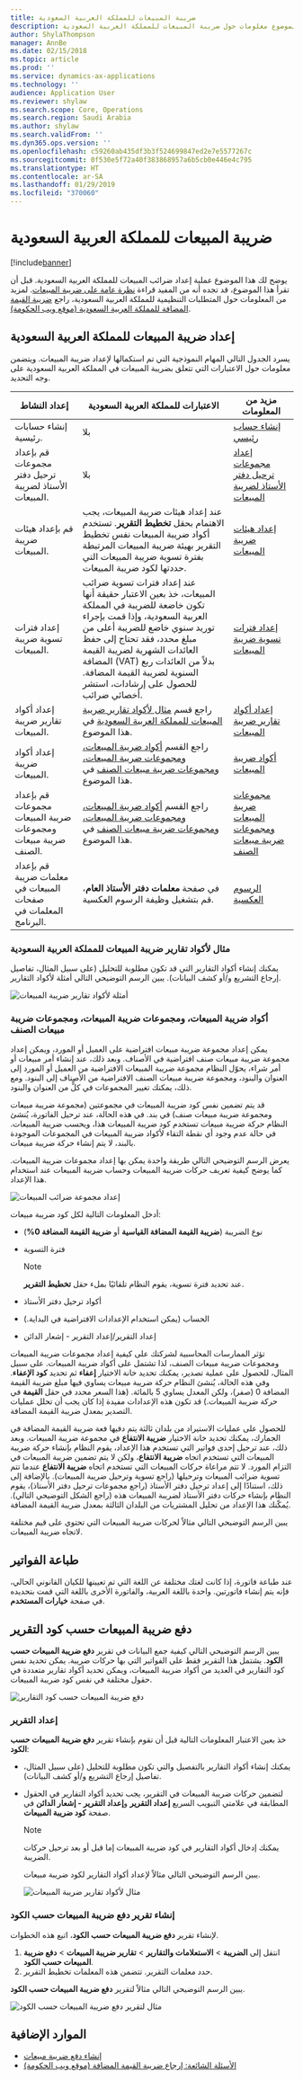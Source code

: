 ```yaml
---
title: ضريبة المبيعات للمملكة العربية السعودية
description: يوفر هذا الموضوع معلومات حول ضريبة المبيعات للمملكة العربية السعودية.
author: ShylaThompson
manager: AnnBe
ms.date: 02/15/2018
ms.topic: article
ms.prod: ''
ms.service: dynamics-ax-applications
ms.technology: ''
audience: Application User
ms.reviewer: shylaw
ms.search.scope: Core, Operations
ms.search.region: Saudi Arabia
ms.author: shylaw
ms.search.validFrom: ''
ms.dyn365.ops.version: ''
ms.openlocfilehash: c59260ab435df3b3f524699847ed2e7e5577267c
ms.sourcegitcommit: 0f530e5f72a40f383868957a6b5cb0e446e4c795
ms.translationtype: HT
ms.contentlocale: ar-SA
ms.lasthandoff: 01/29/2019
ms.locfileid: "370060"
---
```

# <a name="sales-tax-for-saudi-arabia"></a>ضريبة المبيعات للمملكة العربية السعودية

[!include[banner](../includes/banner.md)]

يوضح لك هذا الموضوع عملية إعداد ضرائب المبيعات للمملكة العربية السعودية. قبل أن تقرأ هذا الموضوع، قد تجده أنه من المفيد قراءة [نظرة عامة على ضريبة المبيعات](../general-ledger/indirect-taxes-overview.md). لمزيد من المعلومات حول المتطلبات التنظيمية للمملكة العربية السعودية، راجع [ضريبة القيمة المضافة للمملكة العربية السعودية (موقع ويب الحكومة)](https://www.vat.gov.sa/).

## <a name="setting-up-sales-tax-for-saudi-arabia"></a>إعداد ضريبة المبيعات للمملكة العربية السعودية

يسرد الجدول التالي المهام النموذجية التي تم استكمالها لإعداد ضريبة المبيعات. ويتضمن معلومات حول الاعتبارات التي تتعلق بضريبة المبيعات في المملكة العربية السعودية على وجه التحديد.

| إعداد النشاط                                                 | الاعتبارات للمملكة العربية السعودية | مزيد من المعلومات |
|----------------------------------------------------------------|---------------------------------|------------------|
| إنشاء حسابات رئيسية.                                          | بلا | [إنشاء حساب رئيسي](../general-ledger/tasks/create-main-account.md) |
| قم بإعداد مجموعات ترحيل دفتر الأستاذ لضريبة المبيعات.                    | بلا | [إعداد مجموعات ترحيل دفتر الأستاذ لضريبة المبيعات](../general-ledger/tasks/set-up-ledger-posting-groups-sales-tax.md) |
| قم بإعداد هيئات ضريبة المبيعات.                                  | عند إعداد هيئات ضريبة المبيعات، يجب الاهتمام بحقل **تخطيط التقرير**. تستخدم أكواد ضريبة المبيعات نفس تخطيط التقرير بهيئة ضريبة المبيعات المرتبطة بفترة تسوية ضريبة المبيعات التي حددتها لكود ضريبة المبيعات. | [إعداد هيئات ضريبة المبيعات](../general-ledger/tasks/set-up-sales-tax-authorities.md) |
| إعداد فترات تسوية ضريبة المبيعات.                           | عند إعداد فترات تسوية ضرائب المبيعات، خذ بعين الاعتبار حقيقة أنها تكون خاضعة للضريبة في المملكة العربية السعودية، وإذا قمت بإجراء توريد سنوي خاضع للضريبة أعلى من مبلغ محدد، فقد تحتاج إلى حفظ العائدات الشهرية لضريبة القيمة المضافة (VAT) بدلاً من العائدات ربع السنوية لضريبة القيمة المضافة. للحصول على إرشادات، استشر أخصائي ضرائب. | [إعداد فترات تسوية ضريبة المبيعات](../general-ledger/tasks/set-up-sales-tax-settlement-periods.md) |
| إعداد أكواد تقارير ضريبة المبيعات.                              | راجع قسم [مثال لأكواد تقارير ضريبة المبيعات للمملكة العربية السعودية](#sales-tax-reporting-codes-example-for-saudi-arabia) في هذا الموضوع. | [إعداد أكواد تقارير ضريبة المبيعات](../general-ledger/tasks/set-up-sales-tax-reporting-codes.md) |
| إعداد أكواد ضريبة المبيعات.                                        | راجع القسم [أكواد ضريبة المبيعات، ومجموعات ضريبة المبيعات، ومجموعات ضريبة مبيعات الصنف‬](#sales-tax-codes-sales-tax-groups-and-item-sales-tax-groups) في هذا الموضوع. | [أكواد ضريبة المبيعات](../general-ledger/tasks/set-up-sales-tax-codes.md) |
| قم بإعداد مجموعات ضريبة المبيعات ومجموعات ضريبة مبيعات الصنف.             | راجع القسم [أكواد ضريبة المبيعات، ومجموعات ضريبة المبيعات، ومجموعات ضريبة مبيعات الصنف‬](#sales-tax-codes-sales-tax-groups-and-item-sales-tax-groups) في هذا الموضوع. | [مجموعات ضريبة المبيعات ومجموعات ضريبة مبيعات الصنف](../general-ledger/tasks/set-up-sales-tax-groups-item-sales-tax-groups.md) |
| قم بإعداد معلمات ضريبة المبيعات في صفحات المعلمات في البرنامج. | في صفحة **معلمات دفتر الأستاذ العام**، قم بتشغيل وظيفة الرسوم العكسية. | [الرسوم العكسية](emea-reverse-charge.md) |

### <a name="sales-tax-reporting-codes-example-for-saudi-arabia"></a>مثال لأكواد تقارير ضريبة المبيعات للمملكة العربية السعودية

يمكنك إنشاء أكواد التقارير التي قد تكون مطلوبة للتحليل (على سبيل المثال، تفاصيل إرجاع التشريع و/أو كشف البيانات). يبين الرسم التوضيحي التالي أمثلة لأكواد التقارير.

![أمثلة لأكواد تقارير ضريبة المبيعات](media/apac-sau-sales-tax-reporting-codes.png)

### <a name="sales-tax-codes-sales-tax-groups-and-item-sales-tax-groups"></a>أكواد ضريبة المبيعات، ومجموعات ضريبة المبيعات، ومجموعات ضريبة مبيعات الصنف

يمكن إعداد مجموعة ضريبة مبيعات افتراضية على العميل أو المورد، ويمكن إعداد مجموعة ضريبة مبيعات صنف افتراضية في الأصناف. وبعد ذلك، عند إنشاء أمر مبيعات أو أمر شراء، يحوّل النظام مجموعة ضريبة المبيعات الافتراضية من العميل أو المورد إلى العنوان والبنود، ومجموعة ضريبة مبيعات الصنف الافتراضية من الأصناف إلى البنود. ومع ذلك، يمكنك تغيير المجموعات في كلٍّ من العنوان والبنود.

قد يتم تضمين نفس كود ضريبة المبيعات في مجموعتين (مجموعة ضريبة مبيعات ومجموعة ضريبة مبيعات صنف) في بند. في هذه الحالة، عند ترحيل الفاتورة، يُنشئ النظام حركة ضريبة مبيعات تستخدم كود ضريبة المبيعات هذا، ويحسب ضريبة المبيعات. في حالة عدم وجود أي نقطة التقاء لأكواد ضريبة المبيعات في المجموعات الموجودة بالبند، لا يتم إنشاء حركة ضريبة مبيعات.

يعرض الرسم التوضيحي التالي طريقة واحدة يمكن بها إعداد مجموعات ضريبة المبيعات. كما يوضح كيفية تعريف حركات ضريبة المبيعات وحساب ضريبة المبيعات عند استخدام هذا الإعداد.

![إعداد مجموعة ضرائب المبيعات](media/apac-sau-sales-tax-groups-diagram.png)

أدخل المعلومات التالية لكل كود ضريبة مبيعات:

- نوع الضريبة (**ضريبة القيمة المضافة القياسية** أو **ضريبة القيمة المضافة 0%**)
- فترة التسوية

    > [!NOTE]
    > عند تحديد فترة تسوية، يقوم النظام تلقائيًا بملء حقل **تخطيط التقرير**.

- أكواد ترحيل دفتر الأستاذ
- الحساب (يمكن استخدام الإعدادات الافتراضية في البداية.)
- إعداد التقرير/إعداد التقرير - إشعار الدائن

تؤثر الممارسات المحاسبية لشركتك على كيفية إعداد مجموعات ضريبة المبيعات ومجموعات ضريبة مبيعات الصنف، لذا تشتمل على أكواد ضريبة المبيعات. على سبيل المثال، للحصول على عملية تصدير، يمكنك تحديد خانة الاختيار **إعفاء** ثم تحديد **كود الإعفاء**. وفي هذه الحالة، يُنشئ النظام حركة ضريبة مبيعات يساوي فيها مبلغ ضريبة القيمة المضافة 0 (صفر)، ولكن المعدل يساوي 5 بالمائة. (هذا السعر محدد في حقل **القيمة** في حركة ضريبة المبيعات.) قد تكون هذه الإعدادات مفيدة إذا كان يجب أن تحلل عمليات التصدير بمعدل ضريبة القيمة المضافة.

للحصول على عمليات الاستيراد من بلدان ثالثة يتم دفيها فعة ضريبة القيمة المضافة في الجمارك، يمكنك تحديد خانة الاختيار **ضريبة الانتفاع** في مجموعة ضريبة المبيعات. وبعد ذلك، عند ترحيل إحدى فواتير التي تستخدم هذا الإعداد، يقوم النظام بإنشاء حركة ضريبة المبيعات التي تستخدم اتجاه **ضريبة الانتفاع**، ولكن لا يتم تضمين ضريبة المبيعات في التزام المورد. لا تتم مراعاة حركات المبيعات التي تستخدم اتجاه **ضريبة الانتفاع** عندما تتم تسوية ضرائب المبيعات وترحيلها (راجع تسوية وترحيل ضريبة المبيعات). بالإضافة إلى ذلك، استنادًا إلى إعداد ترحيل دفتر الأستاذ (راجع مجموعات ترحيل دفتر الأستاذ)، يقوم النظام بإنشاء حركات دفتر الأستاذ لضريبة المبيعات هذه (راجع الشكل التوضيحي التالي). يُمكّنك هذا الإعداد من تحليل المشتريات من البلدان الثالثة بمعدل ضريبة القيمة المضافة.

يبين الرسم التوضيحي التالي مثالاً لحركات ضريبة المبيعات التي تحتوي على قيم مختلفة لاتجاه ضريبة المبيعات.

## <a name="printing-invoices"></a>طباعة الفواتير

عند طباعة فاتورة، إذا كانت لغتك مختلفة عن اللغة التي تم تعيينها للكيان القانوني الحالي، فإنه يتم إنشاء فاتورتين. واحدة باللغة العربية، والفاتورة الأخرى باللغة التي قمت بتحديده في صفحة **خيارات المستخدم**.

## <a name="the-sales-tax-payment-by-code-report"></a>دفع ضريبة المبيعات حسب كود التقرير

يبين الرسم التوضيحي التالي كيفية جمع البيانات في تقرير **دفع ضريبة المبيعات حسب الكود**. يشتمل هذا التقرير فقط على الفواتير التي بها حركات ضريبة. يمكن تحديد نفس كود التقارير في العديد من أكواد ضريبة المبيعات، ويمكن تحديد أكواد تقارير متعددة في حقول مختلفة في نفس كود ضريبة المبيعات.

![دفع ضريبة المبيعات حسب كود التقارير](media/apac-sau-sales-tax-diagram.png)

### <a name="report-setup"></a>إعداد التقرير

خذ بعين الاعتبار المعلومات التالية قبل أن تقوم بإنشاء تقرير **دفع ضريبة المبيعات حسب الكود**:

- يمكنك إنشاء أكواد التقارير بالتفصيل والتي تكون مطلوبة للتحليل (على سبيل المثال، تفاصيل إرجاع التشريع و/أو كشف البيانات).
- لتضمين حركات ضريبة المبيعات في التقرير، يجب تحديد أكواد التقارير في الحقول المطابقة في علامتي التبويب السريع **إعداد التقرير** و**إعداد التقرير - إشعار الدائن** في صفحة **كود ضريبة المبيعات**.

    > [!NOTE]
    > يمكنك إدخال أكواد التقارير في كود ضريبة المبيعات إما قبل أو بعد ترحيل حركات الضريبة.

    يبين الرسم التوضيحي التالي مثالاً لإعداد أكواد التقارير لكود ضريبة مبيعات.

    ![مثال لأكواد تقارير ضريبة المبيعات](media/apac-sau-sales-tax-codes.png)

### <a name="generate-the-sales-tax-payment-by-code-report"></a>إنشاء تقرير دفع ضريبة المبيعات حسب الكود

لإنشاء تقرير **دفع ضريبة المبيعات حسب الكود**، اتبع هذه الخطوات.

1. انتقل إلى **الضريبة** &gt; **الاستعلامات والتقارير‬** &gt; **تقارير ضريبة المبيعات** &gt; **دفع ضريبة المبيعات حسب الكود**.
2. حدد معلمات التقرير. تتضمن هذه المعلمات تخطيط التقرير.

يبين الرسم التوضيحي التالي مثالاً لتقرير **دفع ضريبة المبيعات حسب الكود**.

![مثال لتقرير دفع ضريبة المبيعات حسب الكود](media/apac-sau-report-example.png)

## <a name="additional-resources"></a>الموارد الإضافية

- [إنشاء دفع ضريبة مبيعات](../general-ledger/tasks/create-sales-tax-payment.md)
- [الأسئلة الشائعة: إرجاع ضريبة القيمة المضافة (موقع ويب الحكومة)](https://www.vat.gov.sa/en/e-services/vat-returns)
